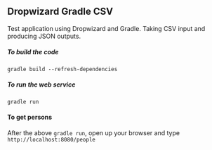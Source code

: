 ## Dropwizard Gradle CSV

Test application using Dropwizard and Gradle. Taking CSV input and producing JSON outputs.

##### To build the code

`gradle build --refresh-dependencies`

##### To run the web service

`gradle run`

#### To get persons

After the above `gradle run`, open up your browser and type `http://localhost:8080/people`